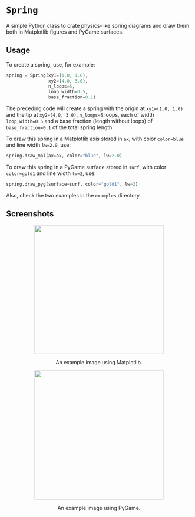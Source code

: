 # `Spring`

A simple Python class to crate physics-like spring diagrams and draw them both in Matplotlib figures and PyGame surfaces.

## Usage

To create a spring, use, for example:

```python
spring = Spring(xy1=(1.0, 1.0),
                xy2=(4.0, 3.0),
                n_loops=5,
                loop_width=0.5,
                base_fraction=0.1)
```

The preceding code will create a spring with the origin at `xy1=(1.0, 1.0)` and the tip at `xy2=(4.0, 3.0)`, `n_loops=5` loops, each of width `loop_width=0.5` and a base fraction (length without loops) of `base_fraction=0.1` of the total spring length.

To draw this spring in a Matplotlib axis stored in `ax`, with color `color=blue` and line width `lw=2.0`, use:

```python
spring.draw_mpl(ax=ax, color="blue", lw=2.0)
```

To draw this spring in a PyGame surface stored in `surf`, with color `color=gold1` and line width `lw=2`, use:

```python
spring.draw_pyg(surface=surf, color="gold1", lw=2)
```

Also, check the two examples in the `examples` directory.

## Screenshots

<p align="center">
    <img src="https://i.imgur.com/KfyY3fM.png", width=350>
    <p align="center">An example image using Matplotlib.</p>
</p>

<p align="center">
    <img src="https://i.imgur.com/8uwRlAP.png", width=350>
    <p align="center">An example image using PyGame.</p>
</p>